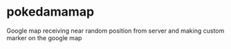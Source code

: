 # pokedamamap

Google map receiving near random position from server and making custom marker on the google map
